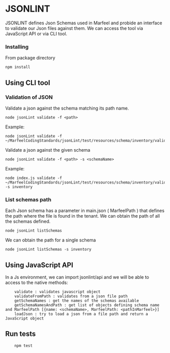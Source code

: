 # JSONLINT

JSONLINT defines Json Schemas used in Marfeel and probide an interface to validate our Json files against them.
We can access the tool via JavaScript API or via CLI tool.

### Installing
From package directory

```
npm install
```

## Using CLI tool

### Validation of JSON

Validate a json against the schema matching its path name.
```
node jsonLint validate -f <path>
```

Example:
```
node jsonLint validate -f ~/MarfeelCodingStandards/jsonLint/test/resources/schema/inventory/valid/inventory.json
```

Validate a json against the given schema
```
node jsonLint validate -f <path> -s <schemaName>
```

Example:
```
node index.js validate -f ~/MarfeelCodingStandards/jsonLint/test/resources/schema/inventory/valid/taboola.test.json -s inventory
```

### List schemas path

Each Json schema has a parameter in main.json ( MarfeelPath ) that defines the path where the file is found in the tenant. We can obtain the path of all the schemas defined.

```
node jsonLint listSchemas
```

We can obtain the path for a single schema 

```
node jsonLint listSchemas -s inventory
```

## Using JavaScript API

In a Js environment, we can import jsonlint/api and we will be able to access to the native methods:
```
	validate : validates javascript object
	validateFromPath : validates from a json file path
	getSchemaNames : get the names of the schemas available
	getSchemaNamesAndPath : get list of objects defining schema name and MarfeelPath [{name: <schemaName>, MarfeelPath: <pathInMarfeel>}]
	loadJson : try to load a json from a file path and return a JavaScript object
```

## Run tests

```
    npm test
```